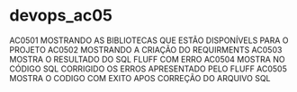 # devops_ac05
AC0501  MOSTRANDO AS BIBLIOTECAS QUE ESTÃO DISPONÍVELS PARA O PROJETO
AC0502  MOSTRANDO A CRIAÇÃO DO REQUIRMENTS
AC0503  MOSTRA O RESULTADO DO SQL FLUFF COM ERRO
AC0504  MOSTRA NO CÓDIGO SQL CORRIGIDO OS ERROS APRESENTADO PELO FLUFF 
AC0505  MOSTRA O CODIGO COM EXITO APOS CORREÇÃO DO ARQUIVO SQL 
